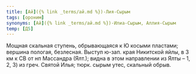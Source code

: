 ```yaml
---
title: [Ай]({% link _terms/ай.md %})-Лия-Сырым
tags: [ороним]
synonyms: [Ай]({% link _terms/ай.md %})-Илиа-Сырым, Аллия-Сырым
temp: [Д5]
---
```


Мощная скальная ступень, обрывающаяся к Ю косыми пластами; вершина пологая,
безлесная. Выступ ю-зап. края Никитской яйлы, в 3 км к СВ от нп Массандра
(Ялт.); видна в этом направлении из Ялты – 1, 2, 3) из греч. Святой Илья; тюрк.
сырым утес, скальный обрыв.
